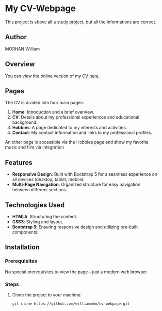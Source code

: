 # My CV-Webpage

This project is above all a study project, but all the informations are correct.

## Author
MORHAN William

## Overview
You can view the online version of my CV [here](https://williammhn.github.io/cv-webpage/).

## Pages
The CV is divided into four main pages:
1. **Home**: Introduction and a brief overview.
2. **CV**: Details about my professional experiences and educational background.
3. **Hobbies**: A page dedicated to my interests and activities.
4. **Contact**: My contact information and links to my professional profiles.

An other page is accessible via the Hobbies page and show my favorite music and film via integration

## Features
- **Responsive Design**: Built with Bootstrap 5 for a seamless experience on all devices (desktop, tablet, mobile).
- **Multi-Page Navigation**: Organized structure for easy navigation between different sections.
  
## Technologies Used
- **HTML5**: Structuring the content.
- **CSS3**: Styling and layout.
- **Bootstrap 5**: Ensuring responsive design and utilizing pre-built components.

## Installation
### Prerequisites
No special prerequisites to view the page—just a modern web browser.

### Steps
1. Clone the project to your machine:
   ```bash
   git clone https://github.com/williammhn/cv-webpage.git

